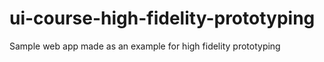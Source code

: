 # ui-course-high-fidelity-prototyping
Sample web app made as an example for high fidelity prototyping
